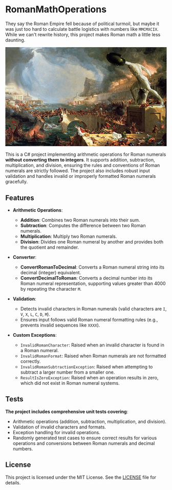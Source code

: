 # RomanMathOperations

They say the Roman Empire fell because of political turmoil, but maybe it was just too hard to calculate battle logistics with numbers like `MMCMXCIX`. While we can't rewrite history, this project makes Roman math a little less daunting.

<p align="center">
  <img src="Fall_of_the_roman_empire.jpg"  />
</p>

This is a C# project implementing arithmetic operations for Roman numerals **without converting them to integers**. It supports addition, subtraction, multiplication, and division, ensuring the rules and conventions of Roman numerals are strictly followed. The project also includes robust input validation and handles invalid or improperly formatted Roman numerals gracefully.

## Features

- **Arithmetic Operations**:
    - **Addition**: Combines two Roman numerals into their sum.
    - **Subtraction**: Computes the difference between two Roman numerals.
    - **Multiplication**: Multiply two Roman numerals.
    - **Division**: Divides one Roman numeral by another and provides both the quotient and remainder.

- **Converter**:
  - **ConvertRomanToDecimal**: Converts a Roman numeral string into its decimal (integer) equivalent.
  - **ConvertDecimalToRoman**: Converts a decimal number into its Roman numeral representation, supporting values greater than 4000 by repeating the character `M`.

- **Validation**:
  - Detects invalid characters in Roman numerals (valid characters are `I`, `V`, `X`, `L`, `C`, `D`, `M`).
  - Ensures input follows valid Roman numeral formatting rules (e.g., prevents invalid sequences like `XXXX`).

- **Custom Exceptions**:
    - `InvalidRomanCharacter`: Raised when an invalid character is found in a Roman numeral.
    - `InvalidRomanFormat`: Raised when Roman numerals are not formatted correctly.
    - `InvalidRomanSubtractionException`: Raised when attempting to subtract a larger number from a smaller one.
    - `ResultIsZeroException`: Raised when an operation results in zero, which did not exist in Roman numeral systems.

## Tests

**The project includes comprehensive unit tests covering**:
- Arithmetic operations (addition, subtraction, multiplication, and division).
- Validation of invalid characters and formats.
- Exception handling for invalid operations.
- Randomly generated test cases to ensure correct results for various operations and conversions between Roman numerals and decimal numbers.

## License

This project is licensed under the MIT License. See the [LICENSE](LICENSE) file for details.
